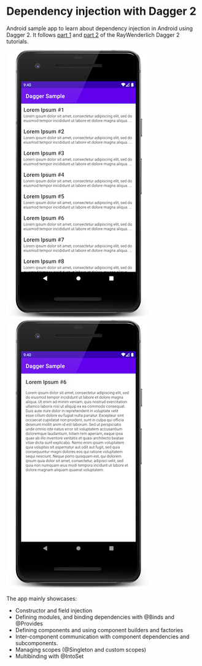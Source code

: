 # Dependency injection with Dagger 2

Android sample app to learn about dependency injection in Android using Dagger 2. It follows [part 1](https://www.raywenderlich.com/6583167-dagger-2-tutorial-for-android-advanced) and [part 2](https://www.raywenderlich.com/7337181-dagger-2-tutorial-for-android-advanced-part-2) of the RayWenderlich Dagger 2 tutorials.

![all news screen](https://github.com/husaynhakeem/android-playground/blob/master/DaggerSample/art/all_news_screen.png)
![news item screen](https://github.com/husaynhakeem/android-playground/blob/master/DaggerSample/art/news_item_screen.png)

The app mainly showcases:
- Constructor and field injection
- Defining modules, and binding dependencies with @Binds and @Provides
- Defining components and using component builders and factories
- Inter-component communication with component dependencies and subcomponents.
- Managing scopes (@Singleton and custom scopes)
- Multibinding with @IntoSet
